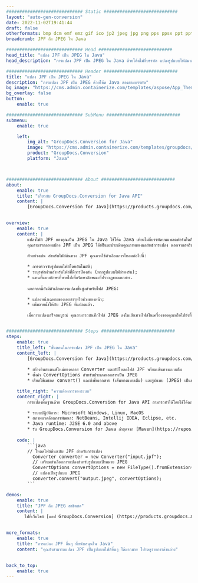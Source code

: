 ```yaml
---
############################# Static ############################
layout: "auto-gen-conversion"
date: 2022-11-02T19:41:44
draft: false
otherformats: bmp dcm emf emz gif ico jp2 jpeg jpg png pps ppsx ppt pptx psb psd svg svgz tga tif tiff webp wmf wmz
breadcrumb: JPF ถึง JPEG ใน Java

############################# Head ############################
head_title: "แปลง JPF เป็น JPEG ใน Java"
head_description: "การแปลง JPF เป็น JPEG ใน Java ด้วยโค้ดไม่กี่บรรทัด แปลงรูปแบบไฟล์มากกว่า 160 รูปแบบโดยใช้ API การแปลงเอกสาร GroupDocs สำหรับ Java"

############################# Header ############################
title: "แปลง JPF เป็น JPEG ใน Java"
description: "การแปลง JPF เป็น JPEG ด้วยโค้ด Java สองสามบรรทัด"
bg_image: "https://cms.admin.containerize.com/templates/aspose/App_Themes/V3/images/bg/header1.png"
bg_overlay: false
button:
    enable: true

############################# SubMenu ############################
submenu:
    enable: true

    left:
        img_alt: "GroupDocs.Conversion for Java"
        image: "https://cms.admin.containerize.com/templates/groupdocs/images/product-logos/90x90-noborder/groupdocs-conversion-java.png"
        product: "GroupDocs.Conversion"
        platform: "Java"



############################# About ############################
about:
    enable: true
    title: "เกี่ยวกับ GroupDocs.Conversion for Java API"
    content: |
        [GroupDocs.Conversion for Java](https://products.groupdocs.com/conversion/java/) คือ API การแปลงรูปแบบไฟล์ขั้นสูงสำหรับการแปลงระหว่างรูปภาพยอดนิยมและรูปแบบเอกสาร เช่น Microsoft Office, OpenDocument, PDF, HTML, อีเมล, CAD และอีกมากมายด้วยโค้ดเพียงไม่กี่บรรทัด API ดั้งเดิมจะตรวจหารูปแบบของเอกสารต้นฉบับโดยอัตโนมัติและเสนอตัวเลือกมากมายสำหรับการปรับแต่งเอกสารที่แปลงแล้ว นอกจากฟังก์ชันดึงข้อมูลจากเอกสารแล้ว ยังรองรับการแคชผลลัพธ์การแปลงไปยังดิสก์ภายในเครื่องโดยค่าเริ่มต้น อย่างไรก็ตาม พื้นที่จัดเก็บแคชทุกประเภทสามารถรองรับได้โดยใช้อินเทอร์เฟซที่เหมาะสม เช่น Amazon S3, Dropbox, Google Drive, Windows Azure, Reddis หรืออื่นๆ
    

overview:
    enable: true
    content: |
        แปลงไฟล์ JPF ของคุณเป็น JPEG ใน Java ใช้โค้ด Java เพียงไม่กี่บรรทัดบนแพลตฟอร์มใดก็ได้ที่คุณเลือก เช่น Windows, Linux, macOS
        คุณสามารถลองแปลง JPF เป็น JPEG ได้ฟรีและประเมินคุณภาพของผลลัพธ์การแปลง นอกจากสคริปต์การแปลงไฟล์อย่างง่ายแล้ว คุณยังสามารถลองใช้ตัวเลือกที่ซับซ้อนยิ่งขึ้นในการโหลดไฟล์ต้นฉบับ JPF และจัดเก็บเอาต์พุต JPEG 
        
        ตัวอย่างเช่น สำหรับไฟล์ต้นทาง JPF คุณอาจใช้ตัวเลือกการโหลดต่อไปนี้:

        * การตรวจจับรูปแบบไฟล์โดยอัตโนมัติ;
        * ระบุรหัสผ่านสำหรับไฟล์ที่มีการป้องกัน (หากรูปแบบไฟล์รองรับ);
        * แทนที่แบบอักษรที่หายไปเพื่อรักษาลักษณะที่ปรากฏของเอกสาร.
        
        นอกจากนี้ยังมีตัวเลือกการแปลงขั้นสูงสำหรับไฟล์ JPEG:

        * แปลงหน้าเฉพาะของเอกสารหรือช่วงของหน้า;
        * เพิ่มลายน้ำให้กับ JPEG ที่แปลงแล้ว.

        เมื่อการแปลงเสร็จสมบูรณ์ คุณสามารถบันทึกไฟล์ JPEG ลงในเส้นทางไฟล์ในเครื่องของคุณหรือไปยังที่เก็บข้อมูลของบุคคลที่สาม เช่น FTP, Amazon S3, Google Drive, Dropbox เป็นต้น โปรดทราบ - เพื่อแปลง JPF ใน JPEG คุณไม่จำเป็นต้องติดตั้งซอฟต์แวร์เพิ่มเติมใดๆ เช่น MS Office, Open Office, Adobe Acrobat Reader เป็นต้น


############################# Steps ############################
steps:
    enable: true
    title_left: "ขั้นตอนในการแปลง JPF เป็น JPEG ใน Java"
    content_left: |
        [GroupDocs.Conversion for Java](https://products.groupdocs.com/conversion/java/) ช่วยให้นักพัฒนาแปลงไฟล์ JPF เป็น JPEG ได้อย่างง่ายดายด้วยโค้ดไม่กี่บรรทัด
        
        * สร้างอินสแตนซ์ใหม่ของคลาส Converter และอัปโหลดไฟล์ JPF พร้อมเส้นทางแบบเต็ม
        * ตั้งค่า ConvertOptions สำหรับประเภทเอกสารเป็น JPEG
        * เรียกใช้เมธอด convert() และส่งชื่อเอกสาร (เส้นทางแบบเต็ม) และรูปแบบ (JPEG) เป็นพารามิเตอร์

    title_right: "ความต้องการของระบบ"
    content_right: |
        การแปลงพื้นฐานด้วย GroupDocs.Conversion for Java API สามารถทำได้โดยใช้โค้ดเพียงไม่กี่บรรทัด API ของเราได้รับการสนับสนุนบนแพลตฟอร์มและระบบปฏิบัติการหลักทั้งหมด ก่อนดำเนินการโค้ดด้านล่าง ตรวจสอบให้แน่ใจว่าคุณได้ติดตั้งข้อกำหนดเบื้องต้นต่อไปนี้ไว้ในระบบของคุณแล้ว

        * ระบบปฏิบัติการ: Microsoft Windows, Linux, MacOS
        * สภาพแวดล้อมการพัฒนา: NetBeans, Intellij IDEA, Eclipse, etc.
        * Java runtime: J2SE 6.0 and above
        * รับ GroupDocs.Conversion for Java ล่าสุดจาก [Maven](https://repository.groupdocs.com/webapp/#/artifacts/browse/tree/General/repo/com/groupdocs/groupdocs-conversion)
         
    code: |
        ```java    
        // โหลดไฟล์ต้นฉบับ JPF สำหรับการแปลง
          Converter converter = new Converter("input.jpf");
          // เตรียมตัวเลือกการแปลงสำหรับรูปแบบเป้าหมาย JPEG
          ConvertOptions convertOptions = new FileType().fromExtension("jpeg").getConvertOptions();
          // แปลงเป็นรูปแบบ JPEG
          converter.convert("output.jpeg", convertOptions);
        ```

demos:
    enable: true
    title: "JPF ถึง JPEG สาธิตสด"
    content: |
       ไปที่เว็บไซต์ [แอป GroupDocs.Conversion] (https://products.groupdocs.app/conversion/family) แล้วลองแปลง JPF เป็น JPEG ทันที การสาธิตฟรีมีประโยชน์ดังต่อไปนี้
          

more_formats:
    enable: true
    title: "การแปลง JPF อื่นๆ ที่สนับสนุนใน Java"
    content: "คุณยังสามารถแปลง JPF เป็นรูปแบบไฟล์อื่นๆ ได้มากมาย โปรดดูรายการด้านล่าง"
       
       
back_to_top:
    enable: true
---
```

